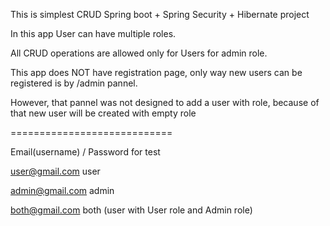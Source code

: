 This is simplest CRUD Spring boot + Spring Security + Hibernate project

In this app User can have multiple roles.

All CRUD operations are allowed only for Users for admin role.

This app does NOT have registration page, only way new users can be registered is by /admin pannel.

However, that pannel was not designed to add a user with role, because of that new user will be created with empty role

============================

Email(username) / Password for test

user@gmail.com
user

admin@gmail.com
admin

both@gmail.com
both
    (user with User role and Admin role)
